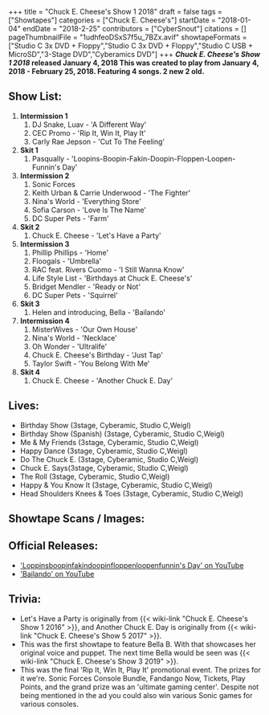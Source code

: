 +++
title = "Chuck E. Cheese's Show 1 2018"
draft = false
tags = ["Showtapes"]
categories = ["Chuck E. Cheese's"]
startDate = "2018-01-04"
endDate = "2018-2-25"
contributors = ["CyberSnout"]
citations = []
pageThumbnailFile = "1udhfeoDSxS7f5u_7BZx.avif"
showtapeFormats = ["Studio C 3x DVD + Floppy","Studio C 3x DVD + Floppy","Studio C USB + MicroSD","3-Stage DVD","Cyberamics DVD"]
+++
***Chuck E. Cheese's Show 1 2018* released January 4, 2018
This was created to play from January 4, 2018 - February 25, 2018. Featuring 4 songs. 2 new 2 old.**

## Show List:

1.  **Intermission 1**
    1.  DJ Snake, Luav - 'A Different Way'
    2.  CEC Promo - 'Rip It, Win It, Play It'
    3.  Carly Rae Jepson - 'Cut To The Feeling'
2.  **Skit 1**
    1.  Pasqually - 'Loopins-Boopin-Fakin-Doopin-Floppen-Loopen-Funnin's Day'
3.  **Intermission 2**
    1.  Sonic Forces
    2.  Keith Urban & Carrie Underwood - 'The Fighter'
    3.  Nina's World - 'Everything Store'
    4.  Sofia Carson - 'Love Is The Name'
    5.  DC Super Pets - 'Farm'
4.  **Skit 2**
    1.  Chuck E. Cheese - 'Let's Have a Party'
5.  **Intermission 3**
    1.  Phillip Phillips - 'Home'
    2.  Floogals - 'Umbrella'
    3.  RAC feat. Rivers Cuomo - 'I Still Wanna Know'
    4.  Life Style List - 'Birthdays at Chuck E. Cheese's'
    5.  Bridget Mendler - 'Ready or Not'
    6.  DC Super Pets - 'Squirrel'
6.  **Skit 3**
    1.  Helen and introducing, Bella - 'Bailando'
7.  **Intermission 4**
    1.  MisterWives - 'Our Own House'
    2.  Nina's World - 'Necklace'
    3.  Oh Wonder - 'Ultralife'
    4.  Chuck E. Cheese's Birthday - 'Just Tap'
    5.  Taylor Swift - 'You Belong With Me'
8.  **Skit 4**
    1.  Chuck E. Cheese - 'Another Chuck E. Day'

## Lives:

- Birthday Show (3stage, Cyberamic, Studio C,Weigl)
- Birthday Show (Spanish) (3stage, Cyberamic, Studio C,Weigl)
- Me & My Friends (3stage, Cyberamic, Studio C,Weigl)
- Happy Dance (3stage, Cyberamic, Studio C,Weigl)
- Do The Chuck E. (3stage, Cyberamic, Studio C,Weigl)
- Chuck E. Says(3stage, Cyberamic, Studio C,Weigl)
- The Roll (3stage, Cyberamic, Studio C,Weigl)
- Happy & You Know It (3stage, Cyberamic, Studio C,Weigl)
- Head Shoulders Knees & Toes (3stage, Cyberamic, Studio C,Weigl)

## Showtape Scans / Images:

## Official Releases:

- ['Loppinsboopinfakindoopinfloppenloopenfunnin's Day' on YouTube](https://www.youtube.com/watch?v=Z3IZcB7Whik)
- ['Bailando' on YouTube](https://www.youtube.com/watch?v=s6VF6DTQguU)

## Trivia:

- Let's Have a Party is originally from {{< wiki-link "Chuck E. Cheese's Show 1 2016" >}}, and Another Chuck E. Day is originally from {{< wiki-link "Chuck E. Cheese's Show 5 2017" >}}.
- This was the first showtape to feature Bella B. With that showcases her original voice and puppet. The next time Bella would be seen was {{< wiki-link "Chuck E. Cheese's Show 3 2019" >}}.
- This was the final 'Rip It, Win It, Play It' promotional event. The prizes for it we're. Sonic Forces Console Bundle, Fandango Now, Tickets, Play Points, and the grand prize was an 'ultimate gaming center'. Despite not being mentioned in the ad you could also win various Sonic games for various consoles.
